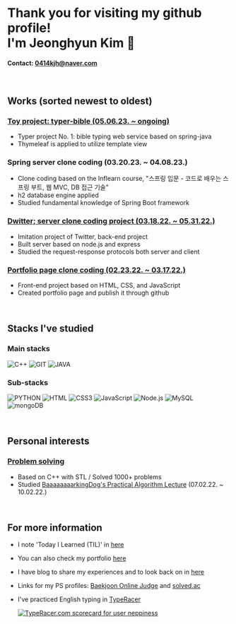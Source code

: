 # Thank you for visiting my github profile! <br> I'm Jeonghyun Kim 👋

#### Contact: 0414kjh@naver.com

<br>

## Works (sorted newest to oldest)
### [Toy project: typer-bible (05.06.23. ~ ongoing)](https://github.com/neppiness/typer-bible)
- Typer project No. 1: bible typing web service based on spring-java
- Thymeleaf is applied to utilize template view

### Spring server clone coding (03.20.23. ~ 04.08.23.)
- Clone coding based on the Inflearn course, "스프링 입문 - 코드로 배우는 스프링 부트, 웹 MVC, DB 접근 기술"
- h2 database engine applied
- Studied fundamental knowledge of Spring Boot framework

### [Dwitter; server clone coding project (03.18.22. ~ 05.31.22.)](https://github.com/neppiness/Dwitter_server)
- Imitation project of Twitter, back-end project
- Built server based on node.js and express
- Studied the request-response protocols both server and client

### [Portfolio page clone coding (02.23.22. ~ 03.17.22.)](https://github.com/neppiness/Portfolio)
- Front-end project based on HTML, CSS, and JavaScript
- Created portfolio page and publish it through github

<br>

## Stacks I've studied
### Main stacks
![C++](https://img.shields.io/badge/-c++-03589b?logo=c%2B%2B&style=flat-square)
![GIT](https://img.shields.io/badge/-git-333333?style=flat-square&logo=git)
![JAVA](https://img.shields.io/badge/-Java-007396?&logo=Java&style=flat-square)

### Sub-stacks
![PYTHON](https://img.shields.io/badge/-python-376f9e?style=flat-square&logo=python&logoColor=ffffff)
![HTML](https://img.shields.io/badge/-HTML5-F05032?style=flat-square&logo=HTML5&logoColor=ffffff)
![CSS3](https://img.shields.io/badge/-CSS3-007ACC?style=flat-square&logo=CSS3)
![JavaScript](https://img.shields.io/badge/-JavaScript-black?style=flat-square&logo=javascript&logoColor=%23F7DF1C)
![Node.js](https://img.shields.io/badge/-Node.js-026E00?style=flat-square&logo=node.js&logoColor=ffffff)
![MySQL](https://img.shields.io/badge/-MySQL-1b4260?style=flat-square&logo=MySQL&logoColor=ffffff)
![mongoDB](https://img.shields.io/badge/-mongoDB-2db46a?style=flat-square&logo=mongoDB&logoColor=ffffff)

<br>

## Personal interests
### [Problem solving](https://github.com/neppiness/TIL/tree/main/Problem%20Solving)
- Based on C++ with STL / Solved 1000+ problems
- Studied [BaaaaaaaarkingDog's Practical Algorithm Lecture](https://blog.encrypted.gg/category/%EA%B0%95%EC%A2%8C/%EC%8B%A4%EC%A0%84%20%EC%95%8C%EA%B3%A0%EB%A6%AC%EC%A6%98) (07.02.22. ~ 10.02.22.)

<br>

## For more information
- I note 'Today I Learned (TIL)' in [here](https://github.com/neppiness/TIL)
- You can also check my portfolio [here](https://neppiness.github.io/Portfolio/)
- I have blog to share my experiences and to look back on in [here](https://neppiness.github.io/)
- Links for my PS profiles: [Baekjoon Online Judge](https://www.acmicpc.net/user/scsc3204) and [solved.ac](https://solved.ac/profile/scsc3204)
- I've practiced English typing in [TypeRacer](https://data.typeracer.com/pit/profile?user=neppiness)

  <a href="https://data.typeracer.com/pit/profile?user=neppiness&ref=badge" target="_top"><img src="https://data.typeracer.com/misc/badge?user=neppiness" border="0" alt="TypeRacer.com scorecard for user neppiness"/></a>
